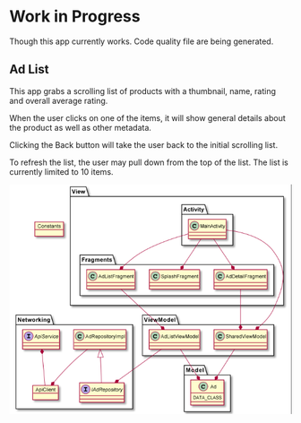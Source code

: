 # Work in Progress

Though this app currently works.
Code quality file are being generated.

## Ad List

This app grabs a scrolling list of products with
a thumbnail, name, rating and overall average rating.

When the user clicks on one of the items, it will show
general details about the product as well as other metadata.

Clicking the Back button will take the user back to the initial
scrolling list.

To refresh the list, the user may pull down from the top of the list.
The list is currently limited to 10 items.

![MY UML](https://github.com/lashawnmcghee/DtAppiaAds/blob/main/DependencyUML.png)

